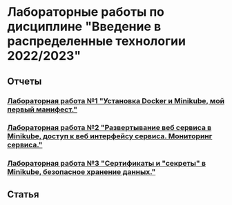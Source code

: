 # Лабораторные работы по дисциплине "Введение в распределенные технологии 2022/2023"

## Отчеты

### [Лабораторная работа №1 "Установка Docker и Minikube, мой первый манифест."](lab1/lab1_report.md)

### [Лабораторная работа №2 "Развертывание веб сервиса в Minikube, доступ к веб интерфейсу сервиса. Мониторинг сервиса."](lab2/lab2_report.md)

### [Лабораторная работа №3 "Сертификаты и "секреты" в Minikube, безопасное хранение данных."](lab3/lab3_report.md)

## Статья


